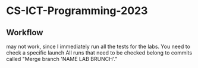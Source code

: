 # CS-ICT-Programming-2023

## Workflow
may not work, since I immediately run all the tests for the labs. You need to check a specific launch
All runs that need to be checked belong to commits called "Merge branch 'NAME LAB BRUNCH'."
